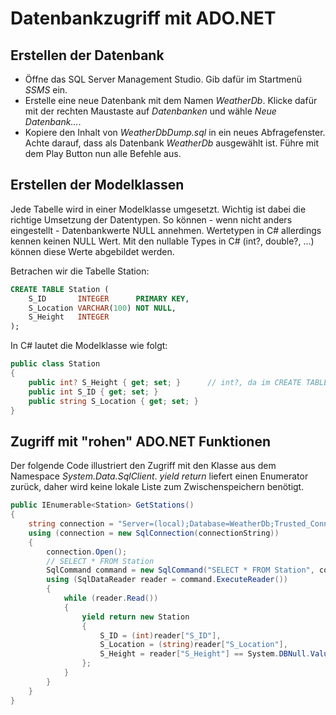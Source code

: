 # Datenbankzugriff mit ADO.NET

## Erstellen der Datenbank
- Öffne das SQL Server Management Studio. Gib dafür im Startmenü *SSMS* ein.
- Erstelle eine neue Datenbank mit dem Namen *WeatherDb*. Klicke dafür mit der rechten Maustaste auf *Datenbanken*
  und wähle *Neue Datenbank...*.
- Kopiere den Inhalt von *WeatherDbDump.sql* in ein neues Abfragefenster. Achte darauf, dass als Datenbank
  *WeatherDb* ausgewählt ist. Führe mit dem Play Button nun alle Befehle aus.

## Erstellen der Modelklassen
Jede Tabelle wird in einer Modelklasse umgesetzt. Wichtig ist dabei die richtige Umsetzung der Datentypen.
So können - wenn nicht anders eingestellt - Datenbankwerte NULL annehmen. Wertetypen in C# allerdings 
kennen keinen NULL Wert. Mit den nullable Types in C# (int?, double?, ...) können diese Werte abgebildet werden.

Betrachen wir die Tabelle Station:
```sql
CREATE TABLE Station (
	S_ID       INTEGER      PRIMARY KEY,
	S_Location VARCHAR(100) NOT NULL,
	S_Height   INTEGER
);
```

In C# lautet die Modelklasse wie folgt:
```c#
public class Station
{
	public int? S_Height { get; set; }      // int?, da im CREATE TABLE NULL Werte erlaubt sind.
	public int S_ID { get; set; }
	public string S_Location { get; set; }   
}
```

## Zugriff mit "rohen" ADO.NET Funktionen
Der folgende Code illustriert den Zugriff mit den Klasse aus dem Namespace *System.Data.SqlClient*.
*yield return* liefert einen Enumerator zurück, daher wird keine lokale Liste zum Zwischenspeichern benötigt.
```c#
public IEnumerable<Station> GetStations()
{
	string connection = "Server=(local);Database=WeatherDb;Trusted_Connection=True;";
	using (connection = new SqlConnection(connectionString))
	{
		connection.Open();
		// SELECT * FROM Station
		SqlCommand command = new SqlCommand("SELECT * FROM Station", connection);		
		using (SqlDataReader reader = command.ExecuteReader())
		{
			while (reader.Read())
			{
				yield return new Station
				{
					S_ID = (int)reader["S_ID"],
					S_Location = (string)reader["S_Location"],
					S_Height = reader["S_Height"] == System.DBNull.Value ? null : (int?)reader["S_Height"]
				};
			}
		}
	}
}
```

